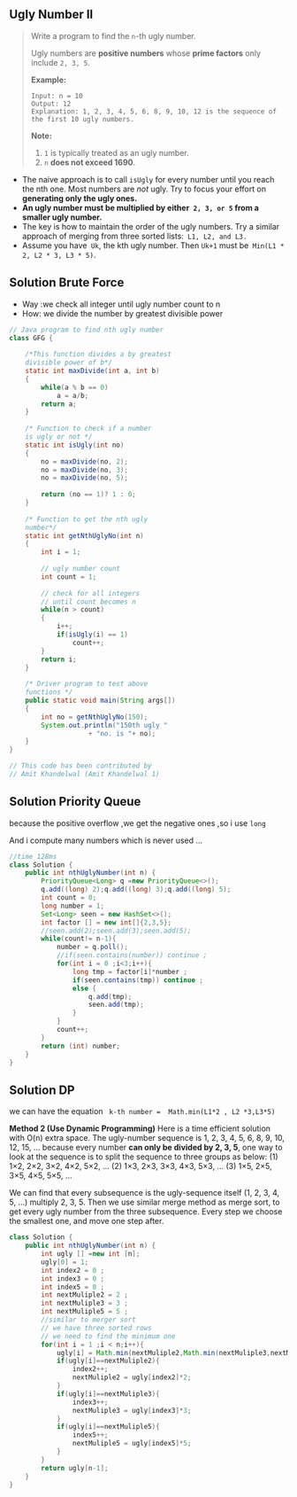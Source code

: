 ## Ugly Number II

> Write a program to find the `n`-th ugly number.
>
> Ugly numbers are **positive numbers** whose **prime factors** only include `2, 3, 5`. 
>
> **Example:**
>
> ```
> Input: n = 10
> Output: 12
> Explanation: 1, 2, 3, 4, 5, 6, 8, 9, 10, 12 is the sequence of the first 10 ugly numbers.
> ```
>
> **Note:** 
>
> 1. `1` is typically treated as an ugly number.
> 2. `n` **does not exceed 1690**.

* The naive approach is to call `isUgly` for every number until you reach the nth one. Most numbers are *not* ugly. Try to focus your effort on **generating only the ugly ones.**
* **An ugly number must be multiplied by either``` 2, 3, or 5``` from a smaller ugly number.**
* The key is how to maintain the order of the ugly numbers. Try a similar approach of merging from three sorted lists:``` L1, L2, and L3.```
* Assume you have``` Uk```, the kth ugly number. Then ```Uk+1``` must be``` Min(L1 * 2, L2 * 3, L3 * 5)```.

## Solution Brute Force

* Way :we check all integer until ugly number count to n
* How: we divide the number by greatest divisible power 

```java
// Java program to find nth ugly number 
class GFG { 
	
	/*This function divides a by greatest 
	divisible power of b*/
	static int maxDivide(int a, int b) 
	{ 
		while(a % b == 0) 
			a = a/b; 
		return a; 
	} 
	
	/* Function to check if a number 
	is ugly or not */
	static int isUgly(int no) 
	{ 
		no = maxDivide(no, 2); 
		no = maxDivide(no, 3); 
		no = maxDivide(no, 5); 
		
		return (no == 1)? 1 : 0; 
	} 
	
	/* Function to get the nth ugly 
	number*/
	static int getNthUglyNo(int n) 
	{ 
		int i = 1; 
		
		// ugly number count 
		int count = 1; 
		
		// check for all integers 
		// until count becomes n 
		while(n > count) 
		{ 
			i++; 
			if(isUgly(i) == 1) 
				count++; 
		} 
		return i; 
	} 
	
	/* Driver program to test above 
	functions */
	public static void main(String args[]) 
	{ 
		int no = getNthUglyNo(150); 
		System.out.println("150th ugly "
					+ "no. is "+ no); 
	} 
} 

// This code has been contributed by 
// Amit Khandelwal (Amit Khandelwal 1) 

```



## Solution Priority Queue

because the positive overflow ,we get the negative ones ,so i use ```long ```

And i compute  many numbers which is never used …

```java
//time 128ms  
class Solution {
    public int nthUglyNumber(int n) {
        PriorityQueue<Long> q =new PriorityQueue<>();
        q.add((long) 2);q.add((long) 3);q.add((long) 5);
        int count = 0;
        long number = 1;
        Set<Long> seen = new HashSet<>();
        int factor [] = new int[]{2,3,5};
        //seen.add(2);seen.add(3);seen.add(5);
        while(count!= n-1){
            number = q.poll();
            //if(seen.contains(number)) continue ;
            for(int i = 0 ;i<3;i++){
                long tmp = factor[i]*number ;
                if(seen.contains(tmp)) continue ;
                else {
                    q.add(tmp);
                    seen.add(tmp);
                }
            }
            count++;
        }
        return (int) number;
    }
}
```

## Solution DP

we can have the equation  ``` k-th number =  Math.min(L1*2 , L2 *3,L3*5)```

**Method 2 (Use Dynamic Programming)**
Here is a time efficient solution with O(n) extra space. The ugly-number sequence is 1, 2, 3, 4, 5, 6, 8, 9, 10, 12, 15, …
   because every number **can only be divided by 2, 3, 5**, one way to look at the sequence is to split the sequence to three groups as below:
   (1) 1×2, 2×2, 3×2, 4×2, 5×2, …
   (2) 1×3, 2×3, 3×3, 4×3, 5×3, …
   (3) 1×5, 2×5, 3×5, 4×5, 5×5, …

   We can find that every subsequence is the ugly-sequence itself (1, 2, 3, 4, 5, …) multiply 2, 3, 5. Then we use similar merge method as merge sort, to get every ugly number from the three subsequence. Every step we choose the smallest one, and move one step after.

```java
class Solution {
    public int nthUglyNumber(int n) {
        int ugly [] =new int [n];
        ugly[0] = 1;
        int index2 = 0 ;
        int index3 = 0 ;
        int index5 = 0 ;
        int nextMuliple2 = 2 ;
        int nextMuliple3 = 3 ;
        int nextMuliple5 = 5 ;
        //similar to merger sort 
        // we have three sorted rows 
        // we need to find the minimum one 
        for(int i = 1 ;i < n;i++){
            ugly[i] = Math.min(nextMuliple2,Math.min(nextMuliple3,nextMuliple5));
            if(ugly[i]==nextMuliple2){
                index2++;
                nextMuliple2 = ugly[index2]*2;
            }
            if(ugly[i]==nextMuliple3){
                index3++;
                nextMuliple3 = ugly[index3]*3;
            }
            if(ugly[i]==nextMuliple5){
                index5++;
                nextMuliple5 = ugly[index5]*5;
            }
        }
        return ugly[n-1];
    }
}
```

